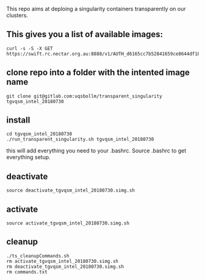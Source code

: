 This repo aims at deploing a singularity containers transparently on our clusters.

## This gives you a list of available images:
```
curl -s -S -X GET https://swift.rc.nectar.org.au:8888/v1/AUTH_d6165cc7b52841659ce8644df1884d5e/singularityImages
```

## clone repo into a folder with the intented image name
```
git clone git@gitlab.com:uqsbollm/transparent_singularity tgvqsm_intel_20180730	
```

## install
```
cd tgvqsm_intel_20180730
./run_transparent_singularity.sh tgvqsm_intel_20180730
```
this will add everything you need to your .bashrc. Source .bashrc to get everything setup.


## deactivate
```
source deactivate_tgvqsm_intel_20180730.simg.sh
```

## activate
```
source activate_tgvqsm_intel_20180730.simg.sh
```

## cleanup
```
./ts_cleanupCommands.sh
rm activate_tgvqsm_intel_20180730.simg.sh
rm deactivate_tgvqsm_intel_20180730.simg.sh
rm commands.txt
```
